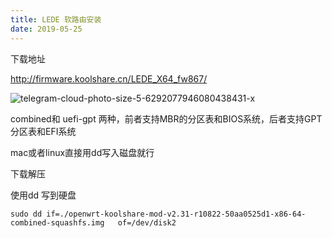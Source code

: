 ```yaml
---
title: LEDE 软路由安装
date: 2019-05-25
---
```


下载地址 

http://firmware.koolshare.cn/LEDE_X64_fw867/

![telegram-cloud-photo-size-5-6292077946080438431-x](https://cos.ap-beijing.myqcloud.com/dropshare-1252438752/1558985503.png)


combined和 uefi-gpt 两种，前者支持MBR的分区表和BIOS系统，后者支持GPT 分区表和EFI系统


mac或者linux直接用dd写入磁盘就行

下载解压

使用dd 写到硬盘

```
sudo dd if=./openwrt-koolshare-mod-v2.31-r10822-50aa0525d1-x86-64-combined-squashfs.img   of=/dev/disk2
```
 